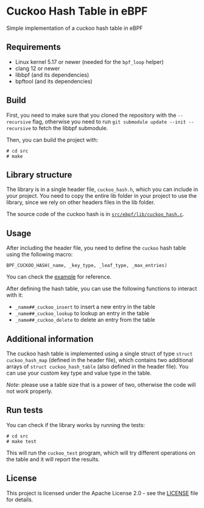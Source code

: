 # Cuckoo Hash Table in eBPF
Simple implementation of a cuckoo hash table in eBPF

## Requirements
- Linux kernel 5.17 or newer (needed for the `bpf_loop` helper)
- clang 12 or newer
- libbpf (and its dependencies)
- bpftool (and its dependencies)

## Build
First, you need to make sure that you cloned the repository with the `--recursive` flag, otherwise you need to run `git submodule update --init --recursive` to fetch the libbpf submodule.

Then, you can build the project with:
```
# cd src
# make
```

## Library structure
The library is in a single header file, `cuckoo_hash.h`, which you can include in your project.
You need to copy the entire lib folder in your project to use the library, since we rely on other headers files in the lib folder.

The source code of the cuckoo hash is in [`src/ebpf/lib/cuckoo_hash.c`](./src/ebpf/lib/cuckoo_hash.h).

## Usage
After including the header file, you need to define the `cuckoo` hash table using the following macro:

`BPF_CUCKOO_HASH(_name, _key_type, _leaf_type, _max_entries)`

You can check the [example](./src/ebpf/cuckoo_test.bpf.c) for reference.

After defining the hash table, you can use the following functions to interact with it:

- `_name##_cuckoo_insert` to insert a new entry in the table
- `_name##_cuckoo_lookup` to lookup an entry in the table
- `_name##_cuckoo_delete` to delete an entry from the table

## Additional information
The cuckoo hash table is implemented using a single struct of type `struct cuckoo_hash_map` (defined in the header file), which contains two additional arrays of `struct cuckoo_hash_table` (also defined in the header file).
You can use your custom key type and value type in the table.

*Note*: please use a table size that is a power of two, otherwise the code will not work properly.

## Run tests
You can check if the library works by running the tests:
```
# cd src
# make test
```

This will run the `cuckoo_test` program, which will try different operations on the table and it will report the results.

## License
This project is licensed under the Apache License 2.0 - see the [LICENSE](./LICENSE) file for details.